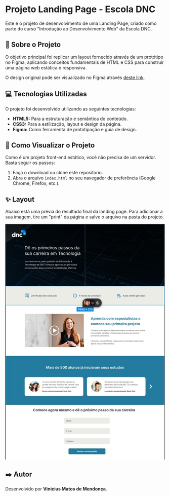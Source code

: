 # Projeto Landing Page - Escola DNC

Este é o projeto de desenvolvimento de uma Landing Page, criado como parte do curso "Introdução ao Desenvolvimento Web" da Escola DNC.

## 📖 Sobre o Projeto

O objetivo principal foi replicar um layout fornecido através de um protótipo no Figma, aplicando conceitos fundamentais de HTML e CSS para construir uma página web estática e responsiva.

O design original pode ser visualizado no Figma através [deste link](https://www.figma.com/design/ZpH9zHhUABIpLwli1Xp3z3/-TECH--Case-Mentorias---Landing-Page-DNC-School?node-id=1227-37&t=EmCnOv59ycNKrk8o-0).

## 💻 Tecnologias Utilizadas

O projeto foi desenvolvido utilizando as seguintes tecnologias:

- **HTML5:** Para a estruturação e semântica do conteúdo.
- **CSS3:** Para a estilização, layout e design da página.
- **Figma:** Como ferramenta de prototipação e guia de design.

## 🚀 Como Visualizar o Projeto

Como é um projeto front-end estático, você não precisa de um servidor. Basta seguir os passos:

1.  Faça o download ou clone este repositório.
2.  Abra o arquivo `index.html` no seu navegador de preferência (Google Chrome, Firefox, etc.).

## ✨ Layout

Abaixo está uma prévia do resultado final da landing page. Para adicionar a sua imagem, tire um "print" da página e salve o arquivo na pasta do projeto.

![Prévia da Landing Page](imagens/previa_figma_pro_github.jpg)

## ✒️ Autor

Desenvolvido por **Vinicius Matos de Mendonça**.
